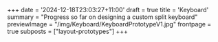 +++
date = '2024-12-18T23:03:27+11:00'
draft = true
title = 'Keyboard'
summary = "Progress so far on designing a custom split keyboard"
previewImage = "/img/Keyboard/KeyboardPrototypeV1.jpg"
frontpage = true
subposts = ["layout-prototypes"]
+++
